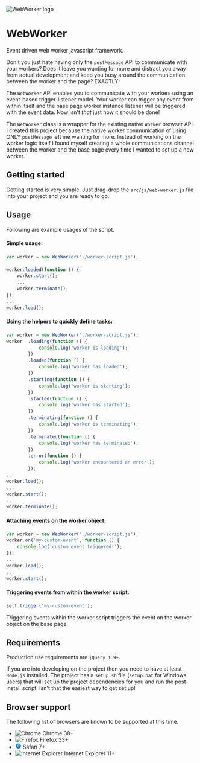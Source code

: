 ![WebWorker logo](https://raw.githubusercontent.com/tanzeelkazi/webworker/master/img/webworker-logo-128.png)
# WebWorker

Event driven web worker javascript framework.

Don't you just hate having only the `postMessage` API to communicate with your workers?
Does it leave you wanting for more and distract you away from actual development
and keep you busy around the communication between the worker and the page? EXACTLY!

The `WebWorker` API enables you to communicate with your workers using an event-based
trigger-listener model. Your worker can trigger any event from within itself and the base
page worker instance listener will be triggered with the event data.
Now isn't _that_ just how it should be done!

The `WebWorker` class is a wrapper for the existing native `Worker` browser API. I created this project
because the native worker communication of using ONLY `postMessage` left me wanting for more.
Instead of working on the worker logic itself I found myself creating a whole communications
channel between the worker and the base page every time I wanted to set up a new worker.


## Getting started
Getting started is very simple. Just drag-drop the `src/js/web-worker.js` file into your project and you
are ready to go.

## Usage
Following are example usages of the script.

#### Simple usage:
```javascript
var worker = new WebWorker('./worker-script.js');

worker.loaded(function () {
    worker.start();
    ...
    worker.terminate();
});
...
worker.load();
```

#### Using the helpers to quickly define tasks:
```javascript
var worker = new WebWorker('./worker-script.js');
worker  .loading(function () {
            console.log('worker is loading');
        })
        .loaded(function () {
            console.log('worker has loaded');
        })
        .starting(function () {
            console.log('worker is starting');
        })
        .started(function () {
            console.log('worker has started');
        })
        .terminating(function () {
            console.log('worker is terminating');
        })
        .terminated(function () {
            console.log('worker has terminated');
        })
        .error(function () {
            console.log('worker encountered an error');
        });
...
worker.load();
...
worker.start();
...
worker.terminate();
```

#### Attaching events on the worker object:
```javascript
var worker = new WebWorker('./worker-script.js');
worker.on('my-custom-event', function () {
    console.log('custom event triggered!');
});
...
worker.load();
...
worker.start();
```

#### Triggering events from within the worker script:
```javascript
self.trigger('my-custom-event');
```
Triggering events within the worker script triggers the event on the worker object on
the base page.

## Requirements
Production use requirements are `jQuery 1.9+`.

If you are into developing on the project then you need to have at least `Node.js` installed.
The project has a `setup.sh` file (`setup.bat` for Windows users) that will set up the project
dependencies for you and run the post-install script. Isn't that the easiest way to get set
up!


## Browser support
The following list of browsers are known to be supported at this time.

- ![Chrome](https://raw.githubusercontent.com/alrra/browser-logos/master/chrome/chrome_16x16.png) Chrome 38+
- ![Firefox](https://raw.githubusercontent.com/alrra/browser-logos/master/firefox/firefox_16x16.png) Firefox 33+
- ![Safari](https://raw.githubusercontent.com/alrra/browser-logos/master/safari/safari_16x16.png) Safari 7+
- ![Internet Explorer](https://raw.githubusercontent.com/alrra/browser-logos/master/internet-explorer/internet-explorer_16x16.png) Internet Explorer 11+
